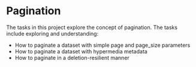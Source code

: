 # Pagination
The tasks in this project explore the concept of pagination. The tasks
include exploring and understanding:
* How to paginate a dataset with simple page and page_size parameters
* How to paginate a dataset with hypermedia metadata
* How to paginate in a deletion-resilient manner